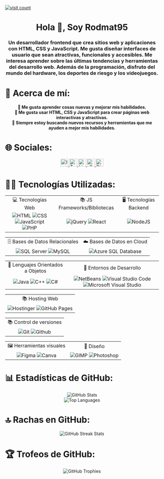 <a href="https://visitcount.itsvg.in">
    <img src="https://visitcount.itsvg.in/api?id=rodmat95&label=Profile%20Views&color=1&icon=5&pretty=true"
        alt="visit count">
</a>
<div id="header" align="center">
    <h1 align="center">Hola 👋, Soy Rodmat95</h1>
    <h3 align="center">Un desarrollador frontend que crea sitios web y aplicaciones con HTML, CSS y JavaScript. Me gusta
        diseñar interfaces de usuario que sean atractivas, funcionales y accesibles. Me interesa aprender sobre las
        últimas tendencias y herramientas del desarrollo web. Además de la programación, disfruto del mundo del
        hardware, los deportes de riesgo y los videojuegos.</h3>
</div>

<div id="about" align="center">
    <h1 align="left">💫 Acerca de mí:</h1>
    <h4 align="center">🚀 Me gusta aprender cosas nuevas y mejorar mis habilidades.<br>🎨 Me gusta usar HTML, CSS y
        JavaScript para crear páginas web interactivas y atractivas.<br>🎯 Siempre estoy buscando nuevos recursos y
        herramientas que me ayuden a mejor mis habilidades.</h4>
</div>

<div id="socials" align="center">
    <h1 align="left">🌐 Sociales:</h1>
    <a href="https://instagram.com/rodmat95">
        <img src="https://img.shields.io/badge/Instagram-black.svg?style=flat&logo=Instagram"
            alt="Instagram" height="25">
    </a>
    <a href="https://twitter.com/chrodrigoalonso">
        <img src="https://img.shields.io/badge/Twitter-black.svg?style=flat&logo=Twitter"
            alt="Twitter" height="25">
    </a>
    <a href="https://www.linkedin.com/in/rodrigochavarry">
        <img src="https://img.shields.io/badge/LinkedIn-black.svg?style=flat&logo=linkedin&logoColor=%230077B5"
            alt="LinkedIn" height="25">
    </a>
    <a href="mailto:rodmat0905@gmail.com">
        <img src="https://img.shields.io/badge/Gmail-black.svg?style=flat&logo=gmail"
            alt="Gmail" height="25">
    </a>
    <a href="https://discord.gg/mrJMa99ubu">
        <img src="https://img.shields.io/badge/Discord-black.svg?style=flat&logo=discord"
            alt="Discord" height="25">
    </a>
</div>

<div id="Technologies" align="center">
    <h1 align="left">👨‍💻 Tecnologías Utilizadas:</h1>
    <table>
        <tr align="center">
            <td>💻 Tecnologías Web</td>
            <td>📚 JS Frameworks/Bibliotecas</td>
            <td>🖥️ Tecnologías Backend</td>
        </tr>
        <tr align="center">
            <td>
                <img src="https://img.shields.io/badge/HTML5-black.svg?style=flat&logo=html5"
                    alt="HTML">
                <img src="https://img.shields.io/badge/CSS3-black.svg?style=flat&logo=css3&logoColor=%231572B6"
                    alt="CSS">
                <img src="https://img.shields.io/badge/JavaScript-black.svg?style=flat&logo=javascript"
                    alt="JavaScript">
                <img src="https://img.shields.io/badge/PHP-black.svg?style=flat&logo=php"
                    alt="PHP">
            </td>
            <td>
                <img src="https://img.shields.io/badge/jQuery-black.svg?style=flat&logo=jquery&logoColor=%230769AD"
                    alt="jQuery">
                <img src="https://img.shields.io/badge/React-black.svg?style=flat&logo=react"
                    alt="React">
            </td>
            <td>
                <img src="https://img.shields.io/badge/Node.js-black?style=flat&logo=node.js"
                    alt="NodeJS">
            </td>
        </tr>
    </table>
    <table>
        <tr align="center">
            <td>🗄️ Bases de Datos Relacionales</td>
            <td>☁️ Bases de Datos en Cloud</td>
        </tr>
        <tr align="center">
            <td>
                <img src="https://img.shields.io/badge/SQL%20Server-black.svg?style=flat&logo=microsoft-sql-server&logoColor=%23CC2927"
                    alt="SQL Server">
                <img src="https://img.shields.io/badge/MySQL-black.svg?style=flat&logo=mysql"
                    alt="MySQL">
            </td>
            <td>
                <img src="https://img.shields.io/badge/Azure%20SQL%20Database-black?style=flat&logo=microsoft-azure&logoColor=0089D6"
                    alt="Azure SQL Database">
            </td>
        </tr>
    </table>
    <table>
        <tr align="center">
            <td>💬 Lenguajes Orientados a Objetos</td>
            <td>📝 Entornos de Desarrollo</td>
        </tr>
        <tr align="center">
            <td>
                <img src="https://img.shields.io/badge/Java-black.svg?style=flat&logo=java&logoColor=%23D9534F"
                    alt="Java">
                <img src="https://img.shields.io/badge/C%2B%2B-black.svg?style=flat&logo=c%2B%2B&logoColor=%2300599C"
                    alt="C++">
                <img src="https://img.shields.io/badge/C%23-black.svg?style=flat&logo=c-sharp&logoColor=%239100D7"
                    alt="C#">
            </td>
            <td>
                <img src="https://img.shields.io/badge/NetBeans-black.svg?style=flat&logo=apache netbeans&logoColor=%23D9534F"
                    alt="NetBeans">
                <img src="https://img.shields.io/badge/Visual%20Studio%20Code-black.svg?style=flat&logo=visual-studio-code&logoColor=%2300599C"
                    alt="Visual Studio Code">
                <img src="https://img.shields.io/badge/Microsoft%20Visual%20Studio-black.svg?style=flat&logo=visual-studio&logoColor=%239100D7"
                    alt="Microsoft Visual Studio">
            </td>
        </tr>
    </table>
<!--
    <table>
        <tr align="center">
            <td>🖥️ Tecnologías Backend</td>
        </tr>
        <tr align="center">
            <td>
                <img src="https://img.shields.io/badge/node.js-black?style=flat&logo=node.js"
                    alt="NodeJS">
            </td>
        </tr>
    </table>
-->
    <table>
        <tr align="center">
            <td>📚 Hosting Web</td>
        </tr>
        <tr align="center">
            <td>
                <img src="https://img.shields.io/badge/Hostinger-black?style=flat&logo=hostinger"
                    alt="Hostinger">
                <img src="https://img.shields.io/badge/GitHub%20Pages-black?style=flat&logo=github"
                    alt="GitHub Pages">
            </td>
        </tr>
    </table>
    <table>
        <tr align="center">
            <td>📚 Control de versiones</td>
        </tr>
        <tr align="center">
            <td>
                <img src="https://img.shields.io/badge/Git-black?style=flat&logo=git"
                    alt="Git">
                <img src="https://img.shields.io/badge/GitHub-black?style=flat&logo=github"
                    alt="Github">
            </td>
        </tr>
    </table>
    <table>
        <tr align="center">
            <td>🖼️ Herramientas visuales</td>
            <td>🎨 Diseño</td>
        </tr>
        <tr align="center">
            <td>
                <img src="https://img.shields.io/badge/Figma-black?style=for-the-badge&logo=figma"
                    alt="Figma">
                <img src="https://img.shields.io/badge/Canva-black?style=for-the-badge&logo=canva"
                    alt="Canva">
            </td>
            <td>
                <img src="https://img.shields.io/badge/GIMP-black?style=flat&logo=gimp&logoColor=%23C7CFD6"
                    alt="GIMP">
                <img src="https://img.shields.io/badge/Photoshop-black?style=flat&logo=adobe-photoshop"
                    alt="Photoshop">
            </td>
        </tr>
    </table>
</div>

<div align="center">
    <h1 align="left">📊 Estadísticas de GitHub:</h1>
    <img src="https://github-readme-stats.vercel.app/api?username=rodmat95&theme=dark&hide_border=true&include_all_commits=false&count_private=false"
        alt="GitHub Stats">
    <br />
    <img src="https://github-readme-stats.vercel.app/api/top-langs/?username=rodmat95&theme=dark&hide_border=true&include_all_commits=false&count_private=false&layout=compact"
        alt="Top Languages">
</div>

<div align="center">
    <h1 align="left">🔝 Rachas en GitHub:</h1>
    <img src="https://github-readme-streak-stats.herokuapp.com/?user=rodmat95&theme=dark&no-frame=true&hide_border=true"
        alt="GitHub Streak Stats">
</div>

<div align="center">
    <h1 align="left">🏆 Trofeos de GitHub:</h1>
    <img src="https://github-profile-trophy.vercel.app/?username=rodmat95&theme=default&no-frame=true&no-bg=true&margin-w=4"
        alt="GitHub Trophies">
</div>
